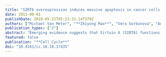 ```yaml
---
title: "SIRT6 overexpression induces massive apoptosis in cancer cells but not in normal cells"
date: 2011-09-01
publishDate: 2019-05-21T05:23:31.147379Z
authors: ["Michael Van Meter", "**Zhiyong Mao**", "Vera Gorbunova", "Andrei Seluanov"]
publication_types: ["2"]
abstract: "Emerging evidence suggests that Sirtuin 6 (SIRT6) functions as a longevity assurance gene by promoting genomic stability, regulating metabolic processes and attenuating inflammation. Here, we examine the effect of SIRT6 activation on cancer cells. We show that SIRT6 overexpression induces massive apoptosis in a variety of cancer cell lines but not in normal, non-transformed cells. This cell death requires the mono-ADP-ribosyltransferase but not the deacetylase activity of SIRT6 and is mediated by the activation of both the p53 and p73 apoptotic signaling cascades in cancer cells by SIRT6. These results suggest that SIRT6 is an attractive target for pharmacological activation in cancer treatment."
featured: false
publication: "**Cell Cycle**"
doi: "10.4161/cc.10.18.17435"
---
```


